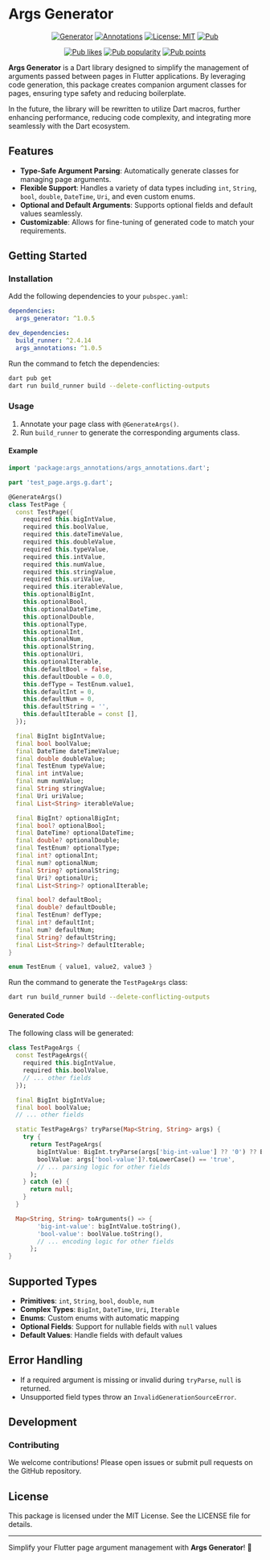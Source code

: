 
# Args Generator

<p align="center">
  <a href="https://pub.dev/packages/args_generator"><img src="https://img.shields.io/pub/v/args_generator.svg" alt="Generator"></a>
  <a href="https://pub.dev/packages/args_annotations"><img src="https://img.shields.io/pub/v/args_annotations.svg" alt="Annotations"></a>
  <a href="https://opensource.org/licenses/MIT"><img src="https://img.shields.io/badge/license-MIT-blue.svg" alt="License: MIT"></a>
  <a href="https://github.com/yelmuratoff/args_generator"><img src="https://img.shields.io/github/stars/yelmuratoff/args_generator?style=social" alt="Pub"></a>
</p>
<p align="center">
  <a href="https://pub.dev/packages/args_generator/score"><img src="https://img.shields.io/pub/likes/args_generator?logo=flutter" alt="Pub likes"></a>
  <a href="https://pub.dev/packages/args_generator/score"><img src="https://img.shields.io/pub/popularity/args_generator?logo=flutter" alt="Pub popularity"></a>
  <a href="https://pub.dev/packages/args_generator/score"><img src="https://img.shields.io/pub/points/args_generator?logo=flutter" alt="Pub points"></a>
</p>


**Args Generator** is a Dart library designed to simplify the management of arguments passed between pages in Flutter applications. By leveraging code generation, this package creates companion argument classes for pages, ensuring type safety and reducing boilerplate.

In the future, the library will be rewritten to utilize Dart macros, further enhancing performance, reducing code complexity, and integrating more seamlessly with the Dart ecosystem.

## Features

- **Type-Safe Argument Parsing**: Automatically generate classes for managing page arguments.
- **Flexible Support**: Handles a variety of data types including `int`, `String`, `bool`, `double`, `DateTime`, `Uri`, and even custom enums.
- **Optional and Default Arguments**: Supports optional fields and default values seamlessly.
- **Customizable**: Allows for fine-tuning of generated code to match your requirements.

## Getting Started

### Installation

Add the following dependencies to your `pubspec.yaml`:

```yaml
dependencies:
  args_generator: ^1.0.5

dev_dependencies:
  build_runner: ^2.4.14
  args_annotations: ^1.0.5
```

Run the command to fetch the dependencies:

```bash
dart pub get
dart run build_runner build --delete-conflicting-outputs
```

### Usage

1. Annotate your page class with `@GenerateArgs()`.
2. Run `build_runner` to generate the corresponding arguments class.

#### Example

```dart
import 'package:args_annotations/args_annotations.dart';

part 'test_page.args.g.dart';

@GenerateArgs()
class TestPage {
  const TestPage({
    required this.bigIntValue,
    required this.boolValue,
    required this.dateTimeValue,
    required this.doubleValue,
    required this.typeValue,
    required this.intValue,
    required this.numValue,
    required this.stringValue,
    required this.uriValue,
    required this.iterableValue,
    this.optionalBigInt,
    this.optionalBool,
    this.optionalDateTime,
    this.optionalDouble,
    this.optionalType,
    this.optionalInt,
    this.optionalNum,
    this.optionalString,
    this.optionalUri,
    this.optionalIterable,
    this.defaultBool = false,
    this.defaultDouble = 0.0,
    this.defType = TestEnum.value1,
    this.defaultInt = 0,
    this.defaultNum = 0,
    this.defaultString = '',
    this.defaultIterable = const [],
  });

  final BigInt bigIntValue;
  final bool boolValue;
  final DateTime dateTimeValue;
  final double doubleValue;
  final TestEnum typeValue;
  final int intValue;
  final num numValue;
  final String stringValue;
  final Uri uriValue;
  final List<String> iterableValue;

  final BigInt? optionalBigInt;
  final bool? optionalBool;
  final DateTime? optionalDateTime;
  final double? optionalDouble;
  final TestEnum? optionalType;
  final int? optionalInt;
  final num? optionalNum;
  final String? optionalString;
  final Uri? optionalUri;
  final List<String>? optionalIterable;

  final bool? defaultBool;
  final double? defaultDouble;
  final TestEnum? defType;
  final int? defaultInt;
  final num? defaultNum;
  final String? defaultString;
  final List<String>? defaultIterable;
}

enum TestEnum { value1, value2, value3 }
```

Run the command to generate the `TestPageArgs` class:

```bash
dart run build_runner build --delete-conflicting-outputs
```

#### Generated Code

The following class will be generated:

```dart
class TestPageArgs {
  const TestPageArgs({
    required this.bigIntValue,
    required this.boolValue,
    // ... other fields
  });

  final BigInt bigIntValue;
  final bool boolValue;
  // ... other fields

  static TestPageArgs? tryParse(Map<String, String> args) {
    try {
      return TestPageArgs(
        bigIntValue: BigInt.tryParse(args['big-int-value'] ?? '0') ?? BigInt.zero,
        boolValue: args['bool-value']?.toLowerCase() == 'true',
        // ... parsing logic for other fields
      );
    } catch (e) {
      return null;
    }
  }

  Map<String, String> toArguments() => {
        'big-int-value': bigIntValue.toString(),
        'bool-value': boolValue.toString(),
        // ... encoding logic for other fields
      };
}
```

## Supported Types

- **Primitives**: `int`, `String`, `bool`, `double`, `num`
- **Complex Types**: `BigInt`, `DateTime`, `Uri`, `Iterable`
- **Enums**: Custom enums with automatic mapping
- **Optional Fields**: Support for nullable fields with `null` values
- **Default Values**: Handle fields with default values

## Error Handling

- If a required argument is missing or invalid during `tryParse`, `null` is returned.
- Unsupported field types throw an `InvalidGenerationSourceError`.

## Development

### Contributing

We welcome contributions! Please open issues or submit pull requests on the GitHub repository.

## License

This package is licensed under the MIT License. See the LICENSE file for details.

---

Simplify your Flutter page argument management with **Args Generator**! 🚀
